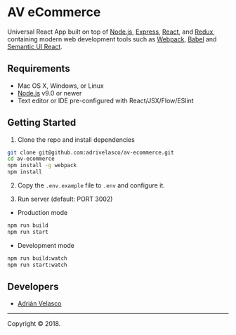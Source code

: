 # AV eCommerce

Universal React App built on top of [Node.js](https://nodejs.org/), [Express](http://expressjs.com/), [React](https://facebook.github.io/react/), and [Redux](http://redux.js.org/), containing modern web development tools such as [Webpack](http://webpack.github.io/), [Babel](http://babeljs.io/) and [Semantic UI React](https://react.semantic-ui.com/introduction).

## Requirements

  * Mac OS X, Windows, or Linux
  * [Node.js](https://nodejs.org/) v9.0 or newer
  * Text editor or IDE pre-configured with React/JSX/Flow/ESlint

## Getting Started

1. Clone the repo and install dependencies

````bash
git clone git@github.com:adrivelasco/av-ecommerce.git
cd av-ecommerce
npm install -g webpack
npm install
````

2. Copy the `.env.example` file to `.env` and configure it.

3. Run server (default: PORT 3002)

  * Production mode

  ````bash
  npm run build
  npm run start
  ````

  * Development mode

  ````bash
  npm run build:watch
  npm run start:watch
  ````

## Developers

  * [Adrián Velasco](https://github.com/adrivelasco)
  
---

Copyright © 2018.
